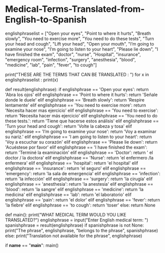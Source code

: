 # Medical-Terms-Translated-from-English-to-Spanish
englishphraselist = ["Open your eyes", "Point to where it hurts", "Breath slowly", "You need to exercise more", "You need to do these tests", "Turn your head and cough", "Lift your head", "Open your mouth", "I’m going to examine your nose", "I’m going to listen to your heart", "Please lie down", "I have finished the exam", "doctor", "nurse", "Hospital", "insurance", "emergency room", "infection", "surgery", "anesthesia", "blood", "medicine", "lab", "pain", "fever", "to cough"]

print("THESE ARE THE TERMS THAT CAN BE TRANSLATED : ")
for x in englishphraselist :
    print(x)

def result(englishphrase): 
        if englishphrase == 'Open your eyes':
           return 'Abra los ojos'
        elif englishphrase == 'Point to where it hurts':
           return 'Señale donde le duele'
        elif englishphrase == 'Breath slowly':
           return 'Respire lentamente'
        elif englishphrase == 'You need to exercise more':
           return 'Necesita hacer mas ejercicio'
        elif englishphrase == 'You need to exercise':
           return 'Necesita hacer más ejercicio'
        elif englishphrase == 'You need to do these tests.':
           return 'Tiene que hacerse estos análisis'
        elif englishphrase == 'Turn your head and cough':
           return 'Volte la cabeza y tosa'
        elif englishphrase == 'I’m going to examine your nose':
           return 'Voy a examinar su nariz.'
        elif englishphrase == 'I am going to listen to your heart':
           return 'Voy a escuchar su corazón'
        elif englishphrase == 'Please lie down':
           return 'Acuéstese por favor'
        elif englishphrase == 'I have finished the exam':
           return 'Terminé la examinación'
        elif englishphrase == 'Doctor':
           return ' el doctor / la doctora'
        elif englishphrase == 'Nurse':
           return 'el enfermero /la enfermera'
        elif englishphrase == 'hospital':
           return 'el hospital'
        elif englishphrase == 'insurance':
           return 'el seguro'
        elif englishphrase == 'emergency':
           return 'la sala de emergencia'
        elif englishphrase == 'infection':
           return 'la infección'
        elif englishphrase == 'surgery':
           return 'la cirugía'
        elif englishphrase == 'anesthesia':
           return 'la anestesia'
        elif englishphrase == 'blood':
           return 'la sangre'
        elif englishphrase == 'medicine':
           return 'la medicina'
        elif englishphrase == 'lab':
           return 'el laboratorio'
        elif englishphrase == 'pain':
           return 'el dolor'
        elif englishphrase == 'fever':
           return 'la fiebre'
        elif englishphrase == 'to cough':
           return 'toser'
        else:
           return None


def main():
    print("WHAT MEDICAL TERM WOULD YOU LIKE TRANSLATED?")
    englishphrase = input("Enter English medical term: ")
    spanishphrase = result(englishphrase)
    if spanishphrase is not None:
        print("The phrase", englishphrase, "belongs to the phrase", spanishphrase)
    else:
        print("Translation not available for the phrase", englishphrase)

if __name__ == "__main__":
    main()
